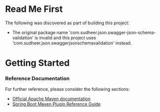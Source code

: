 # Read Me First
The following was discovered as part of building this project:

* The original package name 'com.sudheer.json.swagger-json-schema-validation' is invalid and this project uses 'com.sudheer.json.swaggerjsonschemavalidation' instead.

# Getting Started

### Reference Documentation
For further reference, please consider the following sections:

* [Official Apache Maven documentation](https://maven.apache.org/guides/index.html)
* [Spring Boot Maven Plugin Reference Guide](https://docs.spring.io/spring-boot/docs/2.2.7.BUILD-SNAPSHOT/maven-plugin/)


